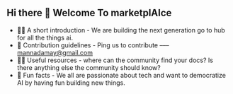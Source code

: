 ## Hi there 👋 Welcome To marketplAIce


- 🙋‍♀️ A short introduction - We are building the next generation go to hub for all the things ai.
- 🌈 Contribution guidelines - Ping us to contribute ––– mannadamay@gmail.com
- 👩‍💻 Useful resources - where can the community find your docs? Is there anything else the community should know?
- 🍿 Fun facts - We all are passionate about tech and want to democratize AI by having fun building new things.
